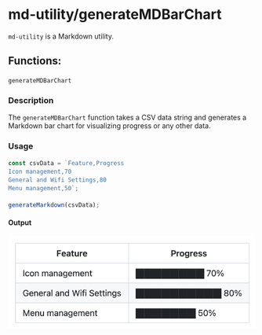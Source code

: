 # md-utility/generateMDBarChart

`md-utility` is a Markdown utility.

## Functions:

`generateMDBarChart`

### Description

The `generateMDBarChart` function takes a CSV data string and generates a Markdown bar chart for visualizing progress or any other data.

### Usage

```javascript
const csvData = `Feature,Progress
Icon management,70
General and Wifi Settings,80
Menu management,50`;

generateMarkdown(csvData);
```

#### Output

![](./src/mdBarChart/screenshot.png)
